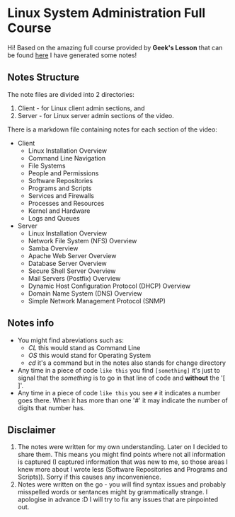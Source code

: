 # Linux System Administration Full Course

Hi! Based on the amazing full course provided by **Geek's Lesson** that can be found [here](https://www.youtube.com/watch?v=wsh64rjnRas&t=19618s) I have generated some notes!

## Notes Structure
The note files are divided into 2 directories:
1. Client - for Linux client admin sections, and
2. Server - for Linux server admin sections of the video.

There is a markdown file containing notes for each section of the video:
- Client
    - Linux Installation Overview
    - Command Line Navigation
    - File Systems
    - People and Permissions
    - Software Repositories
    - Programs and Scripts
    - Services and Firewalls
    - Processes and Resources
    - Kernel and Hardware
    - Logs and Queues
- Server
    - Linux Installation Overview
    - Network File System (NFS) Overview
    - Samba Overview
    - Apache Web Server Overview
    - Database Server Overview
    - Secure Shell Server Overview
    - Mail Servers (Postfix) Overview
    - Dynamic Host Configuration Protocol (DHCP) Overview
    - Domain Name System (DNS) Overview
    - Simple Network Management Protocol (SNMP) 

## Notes info
- You might find abreviations such as: 
    - _CL_ this would stand as Command Line
    - _OS_ this would stand for Operating System
    - _cd_ it's a command but in the notes also stands for change directory
- Any time in a piece of code `like this` you find `[something]` it's just to signal that the _something_ is to go in that line of code and **without** the '[ ]'.
- Any time in a piece of code `like this` you see `#` it indicates a number goes there. When it has more than one '#' it may indicate the number of digits that number has.

## Disclaimer
1. The notes were written for my own understanding. Later on I decided to share them. This means you might find points where not all information is captured (I captured information that was new to me, so those areas I knew more about I wrote less (Software Repositories and Programs and Scripts)). Sorry if this causes any inconvenience. 
2. Notes were written on the go - you will find syntax issues and probably misspelled words or sentances might by grammatically strange. I apologise in advance :D I will try to fix any issues that are pinpointed out.

